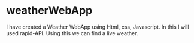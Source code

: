 # weatherWebApp
I have created a Weather WebApp using Html, css, Javascript. 
In this I will used rapid-API. Using this we can find a live weather. 

